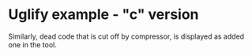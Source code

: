 Uglify example - "c" version
============================

Similarly, dead code that is cut off by compressor, is displayed as added one in the tool.
